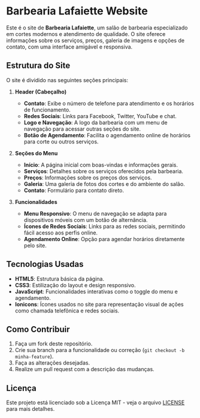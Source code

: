 # Barbearia Lafaiette Website

Este é o site de **Barbearia Lafaiette**, um salão de barbearia especializado em cortes modernos e atendimento de qualidade. O site oferece informações sobre os serviços, preços, galeria de imagens e opções de contato, com uma interface amigável e responsiva.

## Estrutura do Site

O site é dividido nas seguintes seções principais:

1. **Header (Cabeçalho)**
   - **Contato**: Exibe o número de telefone para atendimento e os horários de funcionamento.
   - **Redes Sociais**: Links para Facebook, Twitter, YouTube e chat.
   - **Logo e Navegação**: A logo da barbearia com um menu de navegação para acessar outras seções do site.
   - **Botão de Agendamento**: Facilita o agendamento online de horários para corte ou outros serviços.

2. **Seções do Menu**
   - **Início**: A página inicial com boas-vindas e informações gerais.
   - **Serviços**: Detalhes sobre os serviços oferecidos pela barbearia.
   - **Preços**: Informações sobre os preços dos serviços.
   - **Galeria**: Uma galeria de fotos dos cortes e do ambiente do salão.
   - **Contato**: Formulário para contato direto.

3. **Funcionalidades**
   - **Menu Responsivo**: O menu de navegação se adapta para dispositivos móveis com um botão de alternância.
   - **Ícones de Redes Sociais**: Links para as redes sociais, permitindo fácil acesso aos perfis online.
   - **Agendamento Online**: Opção para agendar horários diretamente pelo site.

## Tecnologias Usadas

- **HTML5**: Estrutura básica da página.
- **CSS3**: Estilização do layout e design responsivo.
- **JavaScript**: Funcionalidades interativas como o toggle do menu e agendamento.
- **Ionicons**: Ícones usados no site para representação visual de ações como chamada telefônica e redes sociais.

## Como Contribuir

1. Faça um fork deste repositório.
2. Crie sua branch para a funcionalidade ou correção (`git checkout -b minha-feature`).
3. Faça as alterações desejadas.
4. Realize um pull request com a descrição das mudanças.

## Licença

Este projeto está licenciado sob a Licença MIT - veja o arquivo [LICENSE](LICENSE) para mais detalhes.
